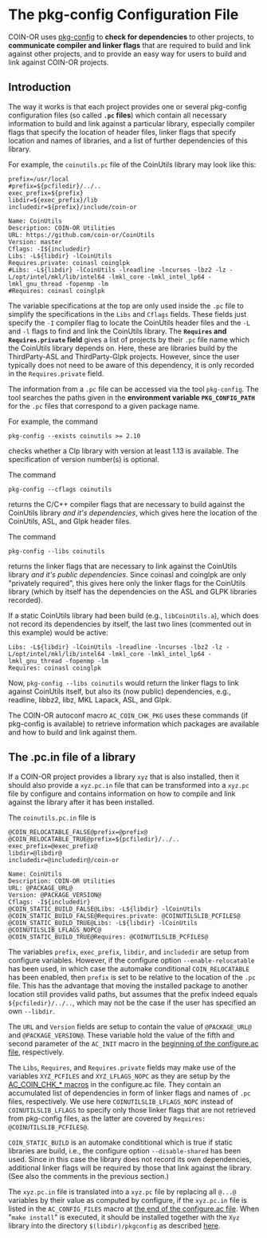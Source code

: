 # The pkg-config Configuration File

COIN-OR uses [pkg-config](http://en.wikipedia.org/wiki/Pkg-config) to **check for dependencies** to other projects, to **communicate compiler and linker flags** that are required to build and link against other projects, and to provide an easy way for users to build and link against COIN-OR projects.


## Introduction

The way it works is that each project provides one or several pkg-config configuration files (so called **`.pc` files**) which contain all necessary information to build and link against a particular library, especially compiler flags that specify the location of header files, linker flags that specify location and names of libraries, and a list of further dependencies of this library.

For example, the `coinutils.pc` file of the CoinUtils library may look like this:
```
prefix=/usr/local
#prefix=${pcfiledir}/../..
exec_prefix=${prefix}
libdir=${exec_prefix}/lib
includedir=${prefix}/include/coin-or

Name: CoinUtils
Description: COIN-OR Utilities
URL: https://github.com/coin-or/CoinUtils
Version: master
Cflags: -I${includedir}
Libs: -L${libdir} -lCoinUtils
Requires.private: coinasl coinglpk
#Libs: -L${libdir} -lCoinUtils -lreadline -lncurses -lbz2 -lz -L/opt/intel/mkl/lib/intel64 -lmkl_core -lmkl_intel_lp64 -lmkl_gnu_thread -fopenmp -lm 
#Requires: coinasl coinglpk 
```

The variable specifications at the top are only used inside the `.pc` file to simplify the specifications in the `Libs` and `Cflags` fields.
These fields just specify the `-I` compiler flag to locate the CoinUtils header files and the `-L` and `-l` flags to find and link the CoinUtils library.
The **`Requires` and `Requires.private` field** gives a list of projects by their `.pc` file name which the CoinUtils library depends on.
Here, these are libraries build by the ThirdParty-ASL and ThirdParty-Glpk projects.
However, since the user typically does not need to be aware of this dependency, it is only recorded in the `Requires.private` field.

The information from a `.pc` file can be accessed via the tool `pkg-config`.
The tool searches the paths given in the **environment variable `PKG_CONFIG_PATH`** for the `.pc` files that correspond to a given package name.

For example, the command
```
pkg-config --exists coinutils >= 2.10
```
checks whether a Clp library with version at least 1.13 is available. The specification of version number(s) is optional.

The command
```
pkg-config --cflags coinutils
```
returns the C/C++ compiler flags that are necessary to build against the CoinUtils library _and it's dependencies_, which gives here the location of the CoinUtils, ASL, and Glpk header files.

The command
```
pkg-config --libs coinutils
```
returns the linker flags that are necessary to link against the CoinUtils library _and it's public dependencies_.
Since coinasl and coinglpk are only "privately required", this gives here only the linker flags for the CoinUtils library (which by itself has the dependencies on the ASL and GLPK libraries recorded).

If a static CoinUtils library had been build (e.g., `libCoinUtils.a`), which does not record its dependencies by itself, the last two lines (commented out in this example) would be active:
```
Libs: -L${libdir} -lCoinUtils -lreadline -lncurses -lbz2 -lz -L/opt/intel/mkl/lib/intel64 -lmkl_core -lmkl_intel_lp64 -lmkl_gnu_thread -fopenmp -lm 
Requires: coinasl coinglpk 
```
Now, `pkg-config --libs coinutils` would return the linker flags to link against CoinUtils itself, but also its (now public) dependencies, e.g., readline, libbz2, libz, MKL Lapack, ASL, and Glpk.

The COIN-OR autoconf macro `AC_COIN_CHK_PKG` uses these commands (if pkg-config is available) to retrieve information which packages are available and how to build and link against them.


## The .pc.in file of a library

If a COIN-OR project provides a library `xyz` that is also installed, then it should also provide a `xyz.pc.in` file that can be transformed into a `xyz.pc` file by configure and contains information on how to compile and link against the library after it has been installed.

The `coinutils.pc.in` file is
```
@COIN_RELOCATABLE_FALSE@prefix=@prefix@
@COIN_RELOCATABLE_TRUE@prefix=${pcfiledir}/../..
exec_prefix=@exec_prefix@
libdir=@libdir@
includedir=@includedir@/coin-or

Name: CoinUtils
Description: COIN-OR Utilities
URL: @PACKAGE_URL@
Version: @PACKAGE_VERSION@
Cflags: -I${includedir}
@COIN_STATIC_BUILD_FALSE@Libs: -L${libdir} -lCoinUtils
@COIN_STATIC_BUILD_FALSE@Requires.private: @COINUTILSLIB_PCFILES@
@COIN_STATIC_BUILD_TRUE@Libs: -L${libdir} -lCoinUtils @COINUTILSLIB_LFLAGS_NOPC@
@COIN_STATIC_BUILD_TRUE@Requires: @COINUTILSLIB_PCFILES@
```
The variables `prefix`, `exec_prefix`, `libdir`, and `includedir` are setup from configure variables.
However, if the configure option `--enable-relocatable` has been used, in which case the automake conditional `COIN_RELOCATABLE` has been enabled, then `prefix` is set to be relative to the location of the `.pc` file.
This has the advantage that moving the installed package to another location still provides valid paths, but assumes that the prefix indeed equals `${pcfiledir}/../..`, which may not be the case if the user has specified an own `--libdir`.

The `URL` and `Version` fields are setup to contain the value of `@PACKAGE_URL@` and `@PACKAGE_VERSION@`.
These variable hold the value of the fifth and second parameter of the `AC_INIT` macro in the [beginning of the configure.ac file](./configure), respectively.

The `Libs`, `Requires`, and `Requires.private` fields may make use of the variables `XYZ_PCFILES` and `XYZ_LFLAGS_NOPC` as they are setup by the [AC_COIN_CHK_* macros](./configure) in the configure.ac file.
They contain an accumulated list of dependencies in form of linker flags and names of `.pc` files, respectively.
We use here `COINUTILSLIB_LFLAGS_NOPC` instead of `COINUTILSLIB_LFLAGS` to specify only those linker flags that are not retrieved from pkg-config files, as the latter are covered by `Requires: @COINUTILSLIB_PCFILES@`.

`COIN_STATIC_BUILD` is an automake condititional which is true if static libraries are build, i.e., the configure option `--disable-shared` has been used.
Since in this case the library does not record its own dependencies, additional linker flags will be required by those that link against the library.
(See also the comments in the previous section.)

The `xyz.pc.in` file is translated into a `xyz.pc` file by replacing all `@...@` variables by their value as computed by configure, if the `xyz.pc.in` file is listed in the `AC_CONFIG_FILES` macro at [the end of the configure.ac file](./configure).
When "`make install`" is executed, it should be installed together with the `Xyz` library into the directory `$(libdir)/pkgconfig` as described [here](./make-main).
